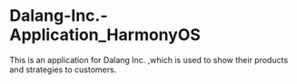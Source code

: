 # Dalang-Inc.-Application_HarmonyOS
This is an application for Dalang Inc. ,which is used to show their products and strategies to customers.
